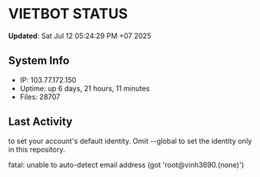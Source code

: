 # VIETBOT STATUS
**Updated**: Sat Jul 12 05:24:29 PM +07 2025

## System Info
- IP: 103.77.172.150
- Uptime: up 6 days, 21 hours, 11 minutes
- Files: 28707

## Last Activity

to set your account's default identity.
Omit --global to set the identity only in this repository.

fatal: unable to auto-detect email address (got 'root@vinh3690.(none)')
